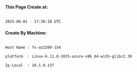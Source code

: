 
   
#### This Page Create at:

```bash

2025-06-01 - 17:38:18 UTC

```

#### Create By Machine:

```bash

Host Name : fv-az2209-154

platform  : Linux-6.11.0-1015-azure-x86_64-with-glibc2.39

Ip Local  : 10.1.0.137

```

